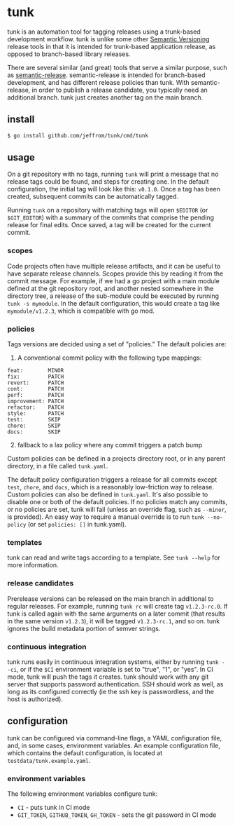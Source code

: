 # tunk

tunk is an automation tool for tagging releases using a trunk-based development workflow. tunk is unlike some other [Semantic Versioning](https://semver.org/) release tools in that it is intended for trunk-based application release, as opposed to branch-based library releases.

There are several similar (and great) tools that serve a similar purpose, such as [semantic-release](https://github.com/semantic-release/semantic-release). semantic-release is intended for branch-based development, and has different release policies than tunk. With semantic-release, in order to publish a release candidate, you typically need an additional branch. tunk just creates another tag on the main branch.

## install

```bash
$ go install github.com/jeffrom/tunk/cmd/tunk
```

## usage

On a git repository with no tags, running `tunk` will print a message that no release tags could be found, and steps for creating one. In the default configuration, the initial tag will look like this: `v0.1.0`. Once a tag has been created, subsequent commits can be automatically tagged.

Running `tunk` on a repository with matching tags will open `$EDITOR` (or `$GIT_EDITOR`) with a summary of the commits that comprise the pending release for final edits. Once saved, a tag will be created for the current commit.

### scopes

Code projects often have multiple release artifacts, and it can be useful to have separate release channels. Scopes provide this by reading it from the commit message. For example, if we had a go project with a main module defined at the git repository root, and another nested somewhere in the directory tree, a release of the sub-module could be executed by running `tunk -s mymodule`. In the default configuration, this would create a tag like `mymodule/v1.2.3`, which is compatible with go mod.

### policies

Tags versions are decided using a set of "policies." The default policies are:

1. A conventional commit policy with the following type mappings:

```
feat:        MINOR
fix:         PATCH
revert:      PATCH
cont:        PATCH
perf:        PATCH
improvement: PATCH
refactor:    PATCH
style:       PATCH
test:        SKIP
chore:       SKIP
docs:        SKIP
```

2. fallback to a lax policy where any commit triggers a patch bump

Custom policies can be defined in a projects directory root, or in any parent directory, in a file called `tunk.yaml`.

The default policy configuration triggers a release for all commits except `test`, `chore`, and `docs`, which is a reasonably low-friction way to release. Custom policies can also be defined in `tunk.yaml`. It's also possible to disable one or both of the default policies. If no policies match any commits, or no policies are set, tunk will fail (unless an override flag, such as `--minor`, is provided). An easy way to require a manual override is to run `tunk --no-policy` (or set `policies: []` in tunk.yaml).

### templates

tunk can read and write tags according to a template. See `tunk --help` for more information.

### release candidates

Prerelease versions can be released on the main branch in additional to regular releases. For example, running `tunk rc` will create tag `v1.2.3-rc.0`. If tunk is called again with the same arguments on a later commit (that results in the same version `v1.2.3`), it will be tagged `v1.2.3-rc.1`, and so on. tunk ignores the build metadata portion of semver strings.

### continuous integration

tunk runs easily in continuous integration systems, either by running `tunk --ci`, or if the `$CI` environment variable is set to "true", "1", or "yes". In CI mode, tunk will push the tags it creates. tunk should work with any git server that supports password authentication. SSH should work as well, as long as its configured correctly (ie the ssh key is passwordless, and the host is authorized).

## configuration

tunk can be configured via command-line flags, a YAML configuration file, and, in some cases, environment variables. An example configuration file, which contains the default configuration, is located at `testdata/tunk.example.yaml`.

### environment variables

The following environment variables configure tunk:

- `CI` - puts tunk in CI mode
- `GIT_TOKEN`, `GITHUB_TOKEN`, `GH_TOKEN` - sets the git password in CI mode
